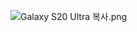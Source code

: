 ![Galaxy S20 Ultra 복사.png](https://s3-us-west-2.amazonaws.com/secure.notion-static.com/55656fbf-fae3-4650-8e48-271fd54f91f4/Galaxy_S20_Ultra_%E1%84%87%E1%85%A9%E1%86%A8%E1%84%89%E1%85%A1.png)
